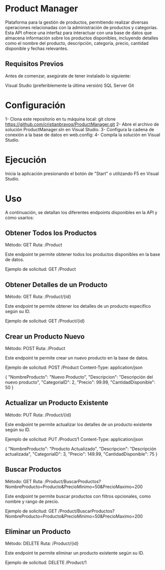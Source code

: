 # Product Manager
Plataforma para la gestión de productos, permitiendo realizar diversas operaciones relacionadas con la administración de productos y categorías. Esta API ofrece una interfaz para interactuar con una base de datos que almacena información sobre los productos disponibles, incluyendo detalles como el nombre del producto, descripción, categoría, precio, cantidad disponible y fechas relevantes.

## Requisitos Previos
Antes de comenzar, asegúrate de tener instalado lo siguiente:

Visual Studio (preferiblemente la última versión)
SQL Server
Git

# Configuración
1- Clona este repositorio en tu máquina local: git clone https://github.com/cristianbravoq/ProductManager.git
2- Abre el archivo de solución ProductManager.sln en Visual Studio.
3- Configura la cadena de conexión a la base de datos en web.config:
    <connectionStrings>
      <add name="ProductManagerContext" connectionString="Server=NAME-SERVER;Database=ProductManagerDB;Integrated Security=True" providerName="System.Data.SqlClient" />
    </connectionStrings>
4- Compila la solución en Visual Studio.

# Ejecución
Inicia la aplicación presionando el botón de "Start" o utilizando F5 en Visual Studio.

# Uso
A continuación, se detallan los diferentes endpoints disponibles en la API y cómo usarlos:

## Obtener Todos los Productos
Método: GET
Ruta: /Product

Este endpoint te permite obtener todos los productos disponibles en la base de datos.

Ejemplo de solicitud:
  GET /Product

## Obtener Detalles de un Producto
Método: GET
Ruta: /Product/{id}

Este endpoint te permite obtener los detalles de un producto específico según su ID.

Ejemplo de solicitud:
  GET /Product/{id}

## Crear un Producto Nuevo
Método: POST
Ruta: /Product

Este endpoint te permite crear un nuevo producto en la base de datos.

Ejemplo de solicitud:
  POST /Product
  Content-Type: application/json
  
  {
    "NombreProducto": "Nuevo Producto",
    "Descripcion": "Descripción del nuevo producto",
    "CategoriaID": 2,
    "Precio": 99.99,
    "CantidadDisponible": 50
  }

## Actualizar un Producto Existente
Método: PUT
Ruta: /Product/{id}

Este endpoint te permite actualizar los detalles de un producto existente según su ID.

Ejemplo de solicitud:
  PUT /Product/1
  Content-Type: application/json
  
  {
    "NombreProducto": "Producto Actualizado",
    "Descripcion": "Descripción actualizada",
    "CategoriaID": 3,
    "Precio": 149.99,
    "CantidadDisponible": 75
  }

## Buscar Productos
Método: GET
Ruta: /Product/BuscarProductos?NombreProducto=Producto&PrecioMinimo=50&PrecioMaximo=200

Este endpoint te permite buscar productos con filtros opcionales, como nombre y rango de precio.

Ejemplo de solicitud:
  GET /Product/BuscarProductos?NombreProducto=Producto&PrecioMinimo=50&PrecioMaximo=200

## Eliminar un Producto
Método: DELETE
Ruta: /Product/{id}

Este endpoint te permite eliminar un producto existente según su ID.

Ejemplo de solicitud:
  DELETE /Product/1
